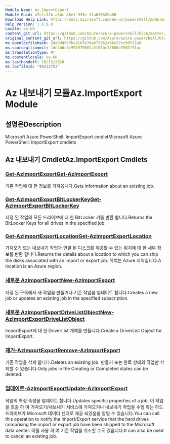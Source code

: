 ```yaml
---
Module Name: Az.ImportExport
Module Guid: 47cfc32b-a3bc-46e1-935e-11a63032bb86
Download Help Link: https://docs.microsoft.com/en-us/powershell/module/az.importexport
Help Version: 1.0.0.0
Locale: en-US
content_git_url: https://github.com/Azure/azure-powershell/blob/master/src/ImportExport/help/Az.ImportExport.md
original_content_git_url: https://github.com/Azure/azure-powershell/blob/master/src/ImportExport/help/Az.ImportExport.md
ms.openlocfilehash: 2da6d45b7bc8107e70a672962a6bc57ccb9f17a0
ms.sourcegitcommit: 1de2b6c3c99197958fa2101bc37680e7507f91ac
ms.translationtype: MT
ms.contentlocale: ko-KR
ms.lasthandoff: 10/13/2020
ms.locfileid: "94212753"
---
```

# <span data-ttu-id="6a7d4-101">Az 내보내기 모듈</span><span class="sxs-lookup"><span data-stu-id="6a7d4-101">Az.ImportExport Module</span></span>
## <span data-ttu-id="6a7d4-102">설명은</span><span class="sxs-lookup"><span data-stu-id="6a7d4-102">Description</span></span>
<span data-ttu-id="6a7d4-103">Microsoft Azure PowerShell: ImportExport cmdlet</span><span class="sxs-lookup"><span data-stu-id="6a7d4-103">Microsoft Azure PowerShell: ImportExport cmdlets</span></span>

## <span data-ttu-id="6a7d4-104">Az 내보내기 Cmdlet</span><span class="sxs-lookup"><span data-stu-id="6a7d4-104">Az.ImportExport Cmdlets</span></span>
### [<span data-ttu-id="6a7d4-105">Get-AzImportExport</span><span class="sxs-lookup"><span data-stu-id="6a7d4-105">Get-AzImportExport</span></span>](Get-AzImportExport.md)
<span data-ttu-id="6a7d4-106">기존 작업에 대 한 정보를 가져옵니다.</span><span class="sxs-lookup"><span data-stu-id="6a7d4-106">Gets information about an existing job.</span></span>

### [<span data-ttu-id="6a7d4-107">Get-AzImportExportBitLockerKey</span><span class="sxs-lookup"><span data-stu-id="6a7d4-107">Get-AzImportExportBitLockerKey</span></span>](Get-AzImportExportBitLockerKey.md)
<span data-ttu-id="6a7d4-108">지정 된 작업의 모든 드라이브에 대 한 BitLocker 키를 반환 합니다.</span><span class="sxs-lookup"><span data-stu-id="6a7d4-108">Returns the BitLocker Keys for all drives in the specified job.</span></span>

### [<span data-ttu-id="6a7d4-109">Get-AzImportExportLocation</span><span class="sxs-lookup"><span data-stu-id="6a7d4-109">Get-AzImportExportLocation</span></span>](Get-AzImportExportLocation.md)
<span data-ttu-id="6a7d4-110">가져오기 또는 내보내기 작업과 연결 된 디스크를 제공할 수 있는 위치에 대 한 세부 정보를 반환 합니다.</span><span class="sxs-lookup"><span data-stu-id="6a7d4-110">Returns the details about a location to which you can ship the disks associated with an import or export job.</span></span>
<span data-ttu-id="6a7d4-111">위치는 Azure 지역입니다.</span><span class="sxs-lookup"><span data-stu-id="6a7d4-111">A location is an Azure region.</span></span>

### [<span data-ttu-id="6a7d4-112">새로운 AzImportExport</span><span class="sxs-lookup"><span data-stu-id="6a7d4-112">New-AzImportExport</span></span>](New-AzImportExport.md)
<span data-ttu-id="6a7d4-113">지정 된 구독에서 새 작업을 만들거나 기존 작업을 업데이트 합니다.</span><span class="sxs-lookup"><span data-stu-id="6a7d4-113">Creates a new job or updates an existing job in the specified subscription.</span></span>

### [<span data-ttu-id="6a7d4-114">새로운 AzImportExportDriveListObject</span><span class="sxs-lookup"><span data-stu-id="6a7d4-114">New-AzImportExportDriveListObject</span></span>](New-AzImportExportDriveListObject.md)
<span data-ttu-id="6a7d4-115">ImportExport에 대 한 DriverList 개체를 만듭니다.</span><span class="sxs-lookup"><span data-stu-id="6a7d4-115">Create a DriverList Object for ImportExport.</span></span>

### [<span data-ttu-id="6a7d4-116">제거-AzImportExport</span><span class="sxs-lookup"><span data-stu-id="6a7d4-116">Remove-AzImportExport</span></span>](Remove-AzImportExport.md)
<span data-ttu-id="6a7d4-117">기존 작업을 삭제 합니다.</span><span class="sxs-lookup"><span data-stu-id="6a7d4-117">Deletes an existing job.</span></span>
<span data-ttu-id="6a7d4-118">만들기 또는 완료 상태의 작업만 삭제할 수 있습니다.</span><span class="sxs-lookup"><span data-stu-id="6a7d4-118">Only jobs in the Creating or Completed states can be deleted.</span></span>

### [<span data-ttu-id="6a7d4-119">업데이트-AzImportExport</span><span class="sxs-lookup"><span data-stu-id="6a7d4-119">Update-AzImportExport</span></span>](Update-AzImportExport.md)
<span data-ttu-id="6a7d4-120">작업의 특정 속성을 업데이트 합니다.</span><span class="sxs-lookup"><span data-stu-id="6a7d4-120">Updates specific properties of a job.</span></span>
<span data-ttu-id="6a7d4-121">이 작업을 호출 하 여 가져오기/내보내기 서비스에 가져오거나 내보내기 작업을 수행 하는 하드 드라이브가 Microsoft 데이터 센터로 제공 되었음을 알릴 수 있습니다.</span><span class="sxs-lookup"><span data-stu-id="6a7d4-121">You can call this operation to notify the Import/Export service that the hard drives comprising the import or export job have been shipped to the Microsoft data center.</span></span>
<span data-ttu-id="6a7d4-122">이를 사용 하 여 기존 작업을 취소할 수도 있습니다.</span><span class="sxs-lookup"><span data-stu-id="6a7d4-122">It can also be used to cancel an existing job.</span></span>

